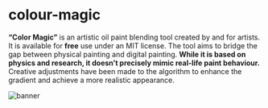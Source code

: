 # colour-magic
**“Color Magic”** is an artistic oil paint blending tool created by and for artists. It is available for **free** use under an MIT license. The tool aims to bridge the gap between physical painting and digital painting. **While it is based on physics and research, it doesn’t precisely mimic real-life paint behaviour.** Creative adjustments have been made to the algorithm to enhance the gradient and achieve a more realistic appearance.

![banner](https://github.com/user-attachments/assets/9853ac23-cdff-4b9d-89ca-309b9f434f94)

